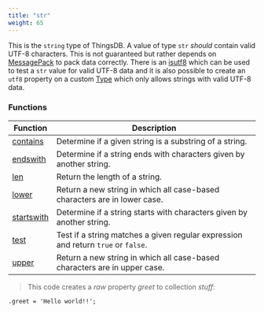 ```yaml
---
title: "str"
weight: 65
---
```


This is the `string` type of ThingsDB. A value of type `str` *should* contain valid UTF-8 characters. This
is not guaranteed but rather depends on [MessagePack](https://msgpack.org) to pack data correctly.
There is an [isutf8](../../collection-api/isutf8) which can be used to test a `str` value for valid UTF-8
data and it is also possible to create an `utf8` property on a custom [Type](../type) which only allows strings
with valid UTF-8 data.


### Functions

Function | Description
------ | -----------
[contains](./contains) | Determine if a given string is a substring of a string. 
[endswith](./endswith) | Determine if a string ends with characters given by another string. 
[len](./len) | Return the length of a string. 
[lower](./lower) | Return a new string in which all case-based characters are in lower case.
[startswith](./startswith) | Determine if a string starts with characters given by another string. 
[test](./test) | Test if a string matches a given regular expression and return `true` or `false`.
[upper](./upper) | Return a new string in which all case-based characters are in upper case.

> This code creates a *raw* property *greet* to collection *stuff*:

```thingsdb,should_pass
.greet = 'Hello world!!';
```
